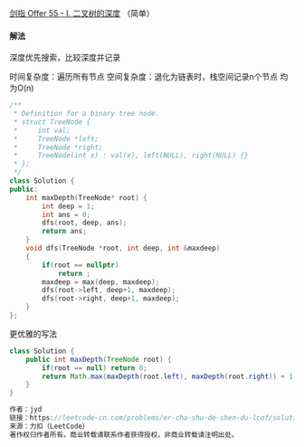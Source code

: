 [剑指 Offer 55 - I. 二叉树的深度](https://leetcode-cn.com/problems/er-cha-shu-de-shen-du-lcof/) （简单）

#### 解法

深度优先搜索，比较深度并记录

时间复杂度：遍历所有节点
空间复杂度：退化为链表时，栈空间记录n个节点
均为O(n)

```C++
/**
 * Definition for a binary tree node.
 * struct TreeNode {
 *     int val;
 *     TreeNode *left;
 *     TreeNode *right;
 *     TreeNode(int x) : val(x), left(NULL), right(NULL) {}
 * };
 */
class Solution {
public:
    int maxDepth(TreeNode* root) {
        int deep = 1;
        int ans = 0;
        dfs(root, deep, ans);
        return ans;
    }
    void dfs(TreeNode *root, int deep, int &maxdeep)
    {
        if(root == nullptr)
            return ;
        maxdeep = max(deep, maxdeep);
        dfs(root->left, deep+1, maxdeep);
        dfs(root->right, deep+1, maxdeep);
    }
};
```
更优雅的写法
```Java
class Solution {
    public int maxDepth(TreeNode root) {
        if(root == null) return 0;
        return Math.max(maxDepth(root.left), maxDepth(root.right)) + 1;
    }
}

作者：jyd
链接：https://leetcode-cn.com/problems/er-cha-shu-de-shen-du-lcof/solution/mian-shi-ti-55-i-er-cha-shu-de-shen-du-xian-xu-bia/
来源：力扣（LeetCode）
著作权归作者所有。商业转载请联系作者获得授权，非商业转载请注明出处。
```
